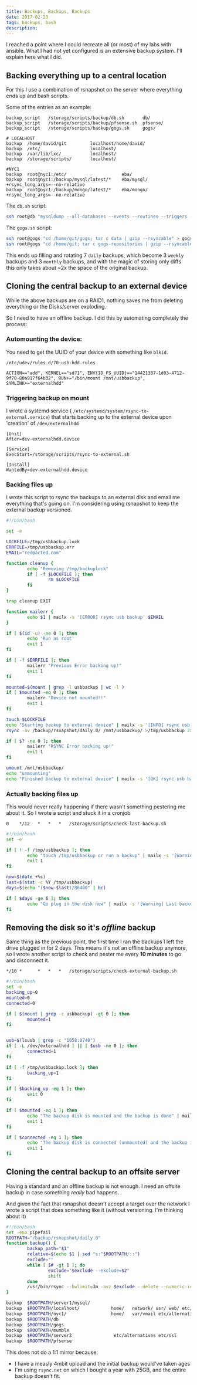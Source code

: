 ```yaml
---
title: Backups, Backups, Backups
date: 2017-02-23
tags: backups, bash
description: 
---
```

I reached a point where I could recreate all (or most) of my labs with ansible. What I had not yet configured is an extensive backup system. I'll explain here what I did.


## Backing everything up to a central location
For this I use a combination of rsnapshot on the server where everything ends up and bash scripts.

Some of the entries as an example:

```
backup_script   /storage/scripts/backup/db.sh       db/
backup_script   /storage/scripts/backup/pfsense.sh  pfsense/
backup_script   /storage/scripts/backup/gogs.sh     gogs/

# LOCALHOST
backup  /home/david/git         localhost/home/david/
backup  /etc/                   localhost/
backup  /var/lib/lxc/           localhost/
backup  /storage/scripts/       localhost/

#NYC1
backup  root@nyc1:/etc/                     eba/
backup  root@nyc1:/backup/mysql/latest/*    eba/mysql/      +rsync_long_args=--no-relative
backup  root@nyc1:/backup/mongo/latest/*    eba/mongo/      +rsync_long_args=--no-relative

```

The `db.sh` script:
```bash
ssh root@db "mysqldump --all-databases --events --routines --triggers --single-transaction | gzip --rsyncable -3" > backup.sql.gz
```

The `gogs.sh` script:

```bash
ssh root@gogs "cd /home/git/gogs; tar c data | gzip --rsyncable" > gogsdata.tar.gz
ssh root@gogs "cd /home/git; tar c gogs-repositories | gzip --rsyncable" > gogs-repositories.tar.gz
```

This ends up filling and rotating 7 `daily` backups, which become 3 `weekly` backups and 3 `monthly` backups, and with the magic of storing only diffs this only takes about ~2x the space of the original backup.

## Cloning the central backup to an external device

While the above backups are on a RAID1, nothing saves me from deleting everything or the Disks/server exploding.

So I need to have an offline backup. I did this by automating completely the process:

### Automounting the device:

You need to get the UUID of your device with something like `blkid`.

`/etc/udev/rules.d/70-usb-hdd.rules`
```
ACTION=="add", KERNEL=="sd?1", ENV{ID_FS_UUID}=="14421387-1d03-4712-9f70-80a917f64b32", RUN+="/bin/mount /mnt/usbbackup", SYMLINK+="externalhdd"
```

### Triggering backup on mount

I wrote a systemd service ( `/etc/systemd/system/rsync-to-external.service`) that starts backing up to the external device upon 'creation' of `/dev/externalhdd`


```
[Unit]
After=dev-externalhdd.device

[Service]
ExecStart=/storage/scripts/rsync-to-external.sh

[Install]
WantedBy=dev-externalhdd.device
```

### Backing files up

I wrote this script to rsync the backups to an external disk and email me everything that's going on. I'm considering using rsnapshot to keep the external backup versioned.

```bash
#!/bin/bash

set -e

LOCKFILE=/tmp/usbbackup.lock
ERRFILE=/tmp/usbbackup.err
EMAIL="red@acted.com"

function cleanup {
        echo "Removing /tmp/backuplock"
        if [ -f $LOCKFILE ]; then
                rm $LOCKFILE
        fi
}

trap cleanup EXIT

function mailerr {
        echo $1 | mailx -s '[ERROR] rsync usb backup' $EMAIL
}

if [ $(id -u) -ne 0 ]; then
        echo 'Run as root'
        exit 1
fi

if [ -f $ERRFILE ]; then
        mailerr "Previous Error backing up!"
        exit 1
fi

mounted=$(mount | grep -l usbbackup | wc -l )
if [ $mounted -eq 0 ]; then
        mailerr "Device not mounted!!"
        exit 1
fi

touch $LOCKFILE
echo "Starting backup to external device" | mailx -s '[INFO] rsync usb backup' $EMAIL
rsync -av /backup/rsnapshot/daily.0/ /mnt/usbbackup/ >/tmp/usbbackup 2>&1 

if [ $? -ne 0 ]; then
        mailerr "RSYNC Error backing up!"
        exit 1
fi

umount /mnt/usbbackup/
echo "unmounting"
echo "Finished backup to external device" | mailx -s '[OK] rsync usb backup' $EMAIL
```

### Actually backing files up

This would never really happening if there wasn't something pestering me about it. So I wrote a script and stuck it in a cronjob

```
0    */12   *   *   *   /storage/scripts/check-last-backup.sh
```

```bash
#!/bin/bash
set -e

if [ ! -f /tmp/usbbackup ]; then
        echo "touch /tmp/usbbackup or run a backup" | mailx -s '[Warning] No Last backup file!!' $MAIL #In case of server reboot
        exit 1
fi

now=$(date +%s)
last=$(stat -c %Y /tmp/usbbackup)
days=$(echo "($now-$last)/86400" | bc)

if [ $days -ge 6 ]; then
        echo "Go plug in the disk now" | mailx -s '[Warning] Last backup is over a week old' $MAIL
fi
```

## Removing the disk so it's *offline* backup
Same thing as the previous point, the first time I ran the backups I left the drive plugged in for 2 days. This means it's not an offline backup anymore, so I wrote another script to check and pester me every **10 minutes** to go and disconnect it.

```
*/10 *      *   *   *   /storage/scripts/check-external-backup.sh
```

```bash
#!/bin/bash
set -e
backing_up=0
mounted=0
connected=0

if [ $(mount | grep -c usbbackup) -gt 0 ]; then
        mounted=1
fi


usb=$(lsusb | grep -c "1058:0740")
if [ -L /dev/externalhdd ] || [ $usb -ne 0 ]; then
        connected=1
fi

if [ -f /tmp/usbbackup.lock ]; then
        backing_up=1
fi

if [ $backing_up -eq 1 ]; then
        exit 0
fi

if [ $mounted -eq 1 ]; then
        echo "The backup disk is mounted and the backup is done" | mailx -s '[Warning] USB Disk is still mounted' $MAIL
        exit 1
fi

if [ $connected -eq 1 ]; then
        echo "The backup disk is connected (unmounted) and the backup is done" | mailx -s '[Warning] USB Disk is still connected' $MAIL
        exit 1
fi

```

## Cloning the central backup to an offsite server

Having a standard and an offline backup is not enough. I need an offsite backup in case something *really* bad happens.

And given the fact that rsnapshot doesn't accept a target over the network I wrote a script that does something like it (without versioning. I'm thinking about it)

```bash
#!/bin/bash
set -euo pipefail
ROOTPATH="/backup/rsnapshot/daily.0"
function backup() {
        backup_path="$1"
        relative=$(echo $1 | sed "s:^$ROOTPATH/::")
        exclude=""
        while [ $# -gt 1 ]; do
                exclude="$exclude --exclude=$2"
                shift
        done
        /usr/bin/rsync --bwlimit=3m -avz $exclude --delete --numeric-ids --no-relative --delete-excluded "$backup_path" offsite1:backup/"$relative"/
}

backup  $ROOTPATH/server1/mysql/
backup  $ROOTPATH/localhost/            home/   network/ usr/ web/ etc/alternatives etc/ssl
backup  $ROOTPATH/nyc1/                 home/   var/vmail etc/alternatives etc/ssl
backup  $ROOTPATH/db
backup  $ROOTPATH/gogs
backup  $ROOTPATH/mumble
backup  $ROOTPATH/server2                etc/alternatives etc/ssl
backup  $ROOTPATH/pfsense

```


This does not do a 1:1 mirror because:

* I have a measly 4mbit upload and the initial backup would've taken ages
* I'm using `rsync.net` on which I bought a year with 25GB, and the entire backup doesn't fit.
